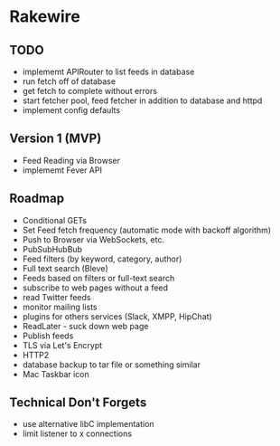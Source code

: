 # Rakewire

## TODO
 - implememt APIRouter to list feeds in database
 - run fetch off of database
 - get fetch to complete without errors
 - start fetcher pool, feed fetcher in addition to database and httpd
 - implement config defaults

## Version 1 (MVP)

 - Feed Reading via Browser
 - implememt Fever API

## Roadmap

 - Conditional GETs
 - Set Feed fetch frequency (automatic mode with backoff algorithm)
 - Push to Browser via WebSockets, etc.
 - PubSubHubBub
 - Feed filters (by keyword, category, author)
 - Full text search (Bleve)
 - Feeds based on filters or full-text search
 - subscribe to web pages without a feed
 - read Twitter feeds
 - monitor mailing lists
 - plugins for others services (Slack, XMPP, HipChat)
 - ReadLater - suck down web page
 - Publish feeds
 - TLS via Let's Encrypt
 - HTTP2
 - database backup to tar file or something similar
 - Mac Taskbar icon

## Technical Don't Forgets
 - use alternative libC implementation
 - limit listener to x connections
